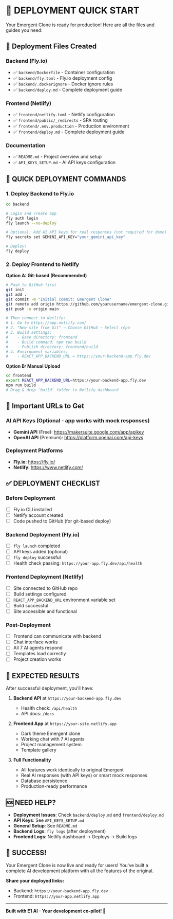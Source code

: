 # 🚀 DEPLOYMENT QUICK START

Your Emergent Clone is ready for production! Here are all the files and guides you need:

## 📁 Deployment Files Created

### Backend (Fly.io)
- ✅ `backend/Dockerfile` - Container configuration
- ✅ `backend/fly.toml` - Fly.io deployment config
- ✅ `backend/.dockerignore` - Docker ignore rules
- ✅ `backend/deploy.md` - Complete deployment guide

### Frontend (Netlify)
- ✅ `frontend/netlify.toml` - Netlify configuration
- ✅ `frontend/public/_redirects` - SPA routing
- ✅ `frontend/.env.production` - Production environment
- ✅ `frontend/deploy.md` - Complete deployment guide

### Documentation
- ✅ `README.md` - Project overview and setup
- ✅ `API_KEYS_SETUP.md` - AI API keys configuration

## 🚀 QUICK DEPLOYMENT COMMANDS

### 1. Deploy Backend to Fly.io
```bash
cd backend

# Login and create app
fly auth login
fly launch --no-deploy

# Optional: Add AI API keys for real responses (not required for demo)
fly secrets set GEMINI_API_KEY="your_gemini_api_key"

# Deploy!
fly deploy
```

### 2. Deploy Frontend to Netlify

**Option A: Git-based (Recommended)**
```bash
# Push to GitHub first
git init
git add .
git commit -m "Initial commit: Emergent Clone"
git remote add origin https://github.com/yourusername/emergent-clone.git
git push -u origin main

# Then connect to Netlify:
# 1. Go to https://app.netlify.com/
# 2. "New site from Git" → Choose GitHub → Select repo
# 3. Build settings:
#    - Base directory: frontend
#    - Build command: npm run build  
#    - Publish directory: frontend/build
# 4. Environment variables:
#    - REACT_APP_BACKEND_URL = https://your-backend-app.fly.dev
```

**Option B: Manual Upload**
```bash
cd frontend
export REACT_APP_BACKEND_URL=https://your-backend-app.fly.dev
npm run build
# Drag & drop 'build' folder to Netlify dashboard
```

## 🔗 Important URLs to Get

### AI API Keys (Optional - app works with mock responses)
- **Gemini API** (Free): https://makersuite.google.com/app/apikey
- **OpenAI API** (Premium): https://platform.openai.com/api-keys

### Deployment Platforms
- **Fly.io**: https://fly.io/
- **Netlify**: https://www.netlify.com/

## ✅ DEPLOYMENT CHECKLIST

### Before Deployment
- [ ] Fly.io CLI installed
- [ ] Netlify account created
- [ ] Code pushed to GitHub (for git-based deploy)

### Backend Deployment (Fly.io)
- [ ] `fly launch` completed
- [ ] API keys added (optional)
- [ ] `fly deploy` successful
- [ ] Health check passing: `https://your-app.fly.dev/api/health`

### Frontend Deployment (Netlify)
- [ ] Site connected to GitHub repo
- [ ] Build settings configured
- [ ] `REACT_APP_BACKEND_URL` environment variable set
- [ ] Build successful
- [ ] Site accessible and functional

### Post-Deployment
- [ ] Frontend can communicate with backend
- [ ] Chat interface works
- [ ] All 7 AI agents respond
- [ ] Templates load correctly
- [ ] Project creation works

## 🎯 EXPECTED RESULTS

After successful deployment, you'll have:

1. **Backend API** at `https://your-backend-app.fly.dev`
   - Health check: `/api/health`
   - API docs: `/docs`

2. **Frontend App** at `https://your-site.netlify.app`
   - Dark theme Emergent clone
   - Working chat with 7 AI agents
   - Project management system
   - Template gallery

3. **Full Functionality**
   - All features work identically to original Emergent
   - Real AI responses (with API keys) or smart mock responses
   - Database persistence
   - Production-ready performance

## 🆘 NEED HELP?

- **Deployment Issues**: Check `backend/deploy.md` and `frontend/deploy.md`
- **API Keys**: See `API_KEYS_SETUP.md`
- **General Setup**: See `README.md`
- **Backend Logs**: `fly logs` (after deployment)
- **Frontend Logs**: Netlify dashboard → Deploys → Build logs

## 🎉 SUCCESS!

Your Emergent Clone is now live and ready for users! You've built a complete AI development platform with all the features of the original.

**Share your deployed links:**
- Backend: `https://your-backend-app.fly.dev`  
- Frontend: `https://your-app.netlify.app`

---
**Built with E1 AI - Your development co-pilot! 🤖**